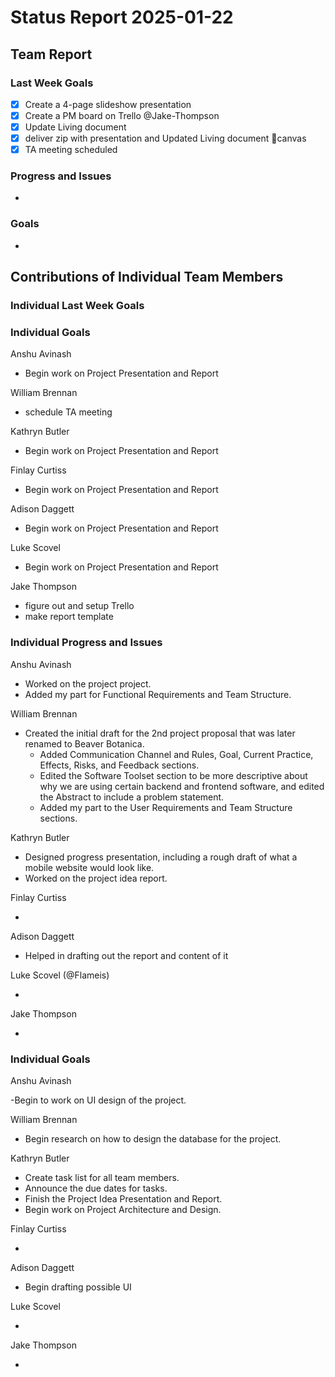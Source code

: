 # Status Report 2025-01-22

## Team Report
<!-- status update for your TA, including an agenda for the project standup meeting -->

### Last Week Goals

- [x] Create a 4-page slideshow presentation
- [X] Create a PM board on Trello @Jake-Thompson
- [x] Update Living document
- [x] deliver zip with presentation and Updated Living document 🚚canvas
- [x] TA meeting scheduled

### Progress and Issues

<!-- The second subsection reports on progress and issues: what you did, what worked, what you learned, where you had trouble, and where you are stuck -->

-

### Goals

<!-- The third subsection should outline your plans and goals for the following week. Each bullet point should include a measurable task and a time estimate. You may use nested bullet points for parts of a larger task. No bottom-level time estimate should be greater than 3 days. If a task would be larger, think about a logical way to break it down and to have insight into progress. If tasks from one week aren’t yet complete, they should roll over into tasks for the next week, with an updated estimate for time to completion.
For the weekly report, this third subsection should be higher-level and indicate who is responsible for what tasks. Also, it’s good to include longer-term goals in this list as well, to keep the bigger picture in mind and plan beyond just the next week.  -->

-

## Contributions of Individual Team Members

### Individual Last Week Goals

### Individual Goals

<!-- The third subsection should outline your plans and goals for the following week. Each bullet point should include a measurable task and a time estimate. You may use nested bullet points for parts of a larger task. No bottom-level time estimate should be greater than 3 days. If a task would be larger, think about a logical way to break it down and to have insight into progress. If tasks from one week aren’t yet complete, they should roll over into tasks for the next week, with an updated estimate for time to completion.
For the weekly report, this third subsection should be higher-level and indicate who is responsible for what tasks. Also, it’s good to include longer-term goals in this list as well, to keep the bigger picture in mind and plan beyond just the next week.  -->

Anshu Avinash

- Begin work on Project Presentation and Report

William Brennan

- schedule TA meeting

Kathryn Butler

- Begin work on Project Presentation and Report

Finlay Curtiss

- Begin work on Project Presentation and Report

Adison Daggett

- Begin work on Project Presentation and Report

Luke Scovel

- Begin work on Project Presentation and Report

Jake Thompson

- figure out and setup Trello
- make report template

### Individual Progress and Issues

<!-- The second subsection reports on progress and issues: what you did, what worked, what you learned, where you had trouble, and where you are stuck -->

Anshu Avinash
- Worked on the project project.
- Added my part for Functional Requirements and Team Structure.

William Brennan

- Created the initial draft for the 2nd project proposal that was later renamed to Beaver Botanica.
  - Added Communication Channel and Rules, Goal, Current Practice, Effects, Risks, and Feedback sections.
  - Edited the Software Toolset section to be more descriptive about why we are using certain backend and frontend software, and edited the Abstract to include a problem statement.
  - Added my part to the User Requirements and Team Structure sections.

Kathryn Butler

- Designed progress presentation, including a rough draft of what a mobile website would look like.
- Worked on the project idea report.

Finlay Curtiss

-

Adison Daggett

- Helped in drafting out the report and content of it

Luke Scovel (@Flameis)

-

Jake Thompson

-

### Individual Goals

<!-- The third subsection should outline your plans and goals for the following week. Each bullet point should include a measurable task and a time estimate. You may use nested bullet points for parts of a larger task. No bottom-level time estimate should be greater than 3 days. If a task would be larger, think about a logical way to break it down and to have insight into progress. If tasks from one week aren’t yet complete, they should roll over into tasks for the next week, with an updated estimate for time to completion.
For the weekly report, this third subsection should be higher-level and indicate who is responsible for what tasks. Also, it’s good to include longer-term goals in this list as well, to keep the bigger picture in mind and plan beyond just the next week.  -->

Anshu Avinash

-Begin to work on UI design of the project.

William Brennan

- Begin research on how to design the database for the project.

Kathryn Butler

- Create task list for all team members.
- Announce the due dates for tasks.
- Finish the Project Idea Presentation and Report.
- Begin work on Project Architecture and Design.

Finlay Curtiss

-

Adison Daggett

- Begin drafting possible UI

Luke Scovel

-

Jake Thompson

-

